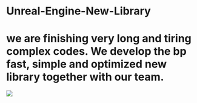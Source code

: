 # Unreal-Engine-New-Library
we are finishing very long and tiring complex codes. We develop the bp fast, simple and optimized new library together with our team.
=========================================================================================================================================================================
![](https://myoctocat.com/assets/images/base-octocat.svg)
